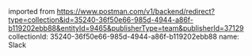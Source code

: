 imported from https://www.postman.com/v1/backend/redirect?type=collection&id=35240-36f50e66-985d-4944-a86f-b119202ebb88&entityId=9465&publisherType=team&publisherId=37129
collectionId: 35240-36f50e66-985d-4944-a86f-b119202ebb88
name: Slack